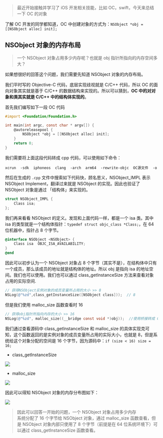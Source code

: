 > 最近开始接触并学习了 iOS 开发相关技能，比如 OC，swift，今天来总结一下 OC 的对象

了解 OC 开发的同学都知道，OC 中创建对象的方式为：`NSObject *obj = [[NSObject alloc] init];`

## NSObject 对象的内存布局

> 一个 NSObject 对象占用多少内存呢？也就是 obj 指针所指向的内存空间多大？

如果想很好的回答这个问题，我们需要先知道 NSObject 对象的内存布局。

我们平时写的 Objective-C 代码，底层实现歧视就是 C/C++ 代码，所以 OC 的面向对象其实就是基于 C/C++ 的数据结构来实现的。所以可以猜到，**OC 中的对对象和类其实就是 C/C++ 中的结构体实现的**。

首先我们编写如下一段 OC 代码

```objectivec
#import <Foundation/Foundation.h>

int main(int argc, const char * argv[]) {
    @autoreleasepool {
        NSObject *obj = [[NSObject alloc] init];
    }
    return 0;
}
```

我们需要将上面这段代码转成 cpp 代码，可以使用如下命令：

```
xcrun  -sdk  iphoneos  clang  -arch  arm64  -rewrite-objc  OC源文件  -o
```

然后在生成的 `.cpp` 文件中搜索如下代码快，顾名思义，NSObject_IMPL  表示 NSObject Implement，翻译过来就是 NSObject 的实现。因此也验证了 NSObject 对象是通过 「结构体」来实现的。

```cpp
struct NSObject_IMPL {
	Class isa;
};
```

我们再来看看 NSObject 的定义。发现和上面代码一样，都是一个 isa 类。其中 isa 的类型就是一个结构体指针：`typedef struct objc_class *Class;`，在 64 位机器中，指针占 8 个字节。

```objectivec
@interface NSObject <NSObject> {
    Class isa  OBJC_ISA_AVAILABILITY;
}
@end
```

因此可以初步认为一个 NSObject 对象占 8 个字节（其实不是），在结构体中只有一个成员，那么该成员的地址就是结构体的地址。所以 obj 是指向 isa 的地址空间。我们也可以使用。我们也可以通过 class_getInstanceSize 方法来查看对象占用的实际空间.

```objectivec
// 获得NSObject实例对象的成员变量所占用的大小 >> 8
NSLog(@"%zd",class_getInstanceSize([NSObject class]));  // 8
```

但是我们使用 malloc_size 函数查看时 16

```objectivec
// 获得obj指针所指向内存的大小 >> 16
NSLog(@"%zd", malloc_size((__bridge const void *)obj));  //使用桥接转成 C语言指针类型
```

我们通过查看源码中 class_getInstanceSize 和 malloc_size 的具体实现克可知，这个函数返回的是实例对象的成员变量所占用的实际大小，也就是 8，但是系统给这个对象分配的空间是 16 个字节，因为源码中：`if (size < 16) size = 16;`

- class_getInstanceSize

![](https://cdn.jsdelivr.net/gh/kendall-cpp/blogPic@main/blog-img-01/OC对象本质01.46ffriru73w0.png)

- malloc_size

![](https://cdn.jsdelivr.net/gh/kendall-cpp/blogPic@main/blog-img-01/OC对象本质03.1ab0f73zb7nk.png)

因此可以得知 NSObject 对象的内存分布图如下：

![](https://cdn.jsdelivr.net/gh/kendall-cpp/blogPic@main/blog-img-01/OC对象本质02.1ecfy7fsvig0.png)


> 因此可以回答一开始的问题，一个 NSObject 对象占用多少内存      
> 系统分配了 16 个字节给 NSObject 对象，通过 malloc_size 函数查看，但是 NSObject 对象内部只使用了 8 个字节（前提是在 64 位系统环境下）可以通过 class_getInstanceSize 函数查看。










